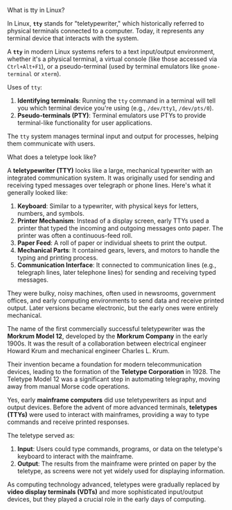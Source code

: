 What is tty in Linux?

In Linux, **`tty`** stands for "teletypewriter," which historically referred to physical terminals connected to a computer. Today, it represents any terminal device that interacts with the system.

A **`tty`** in modern Linux systems refers to a text input/output environment, whether it's a physical terminal, a virtual console (like those accessed via `Ctrl+Alt+F1`), or a pseudo-terminal (used by terminal emulators like `gnome-terminal` or `xterm`).

Uses of `tty`:

1. **Identifying terminals**: Running the `tty` command in a terminal will tell you which terminal device you're using (e.g., `/dev/tty1`, `/dev/pts/0`).
2. **Pseudo-terminals (PTY)**: Terminal emulators use PTYs to provide terminal-like functionality for user applications.

The `tty` system manages terminal input and output for processes, helping them communicate with users.

What does a teletype look like?

A **teletypewriter (TTY)** looks like a large, mechanical typewriter with an integrated communication system. It was originally used for sending and receiving typed messages over telegraph or phone lines. Here's what it generally looked like:

1. **Keyboard**: Similar to a typewriter, with physical keys for letters, numbers, and symbols.
2. **Printer Mechanism**: Instead of a display screen, early TTYs used a printer that typed the incoming and outgoing messages onto paper. The printer was often a continuous-feed roll.
3. **Paper Feed**: A roll of paper or individual sheets to print the output.
4. **Mechanical Parts**: It contained gears, levers, and motors to handle the typing and printing process.
5. **Communication Interface**: It connected to communication lines (e.g., telegraph lines, later telephone lines) for sending and receiving typed messages.

They were bulky, noisy machines, often used in newsrooms, government offices, and early computing environments to send data and receive printed output. Later versions became electronic, but the early ones were entirely mechanical.

The name of the first commercially successful teletypewriter was the **Morkrum Model 12**, developed by the **Morkrum Company** in the early 1900s. It was the result of a collaboration between electrical engineer Howard Krum and mechanical engineer Charles L. Krum. 

Their invention became a foundation for modern telecommunication devices, leading to the formation of the **Teletype Corporation** in 1928. The Teletype Model 12 was a significant step in automating telegraphy, moving away from manual Morse code operations.

Yes, early **mainframe computers** did use teletypewriters as input and output devices. Before the advent of more advanced terminals, **teletypes (TTYs)** were used to interact with mainframes, providing a way to type commands and receive printed responses.

The teletype served as:

1. **Input**: Users could type commands, programs, or data on the teletype's keyboard to interact with the mainframe.
2. **Output**: The results from the mainframe were printed on paper by the teletype, as screens were not yet widely used for displaying information.

As computing technology advanced, teletypes were gradually replaced by **video display terminals (VDTs)** and more sophisticated input/output devices, but they played a crucial role in the early days of computing.
